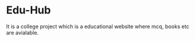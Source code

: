 # Edu-Hub
It is a college project which is a educational website where mcq, books etc are avialable.
